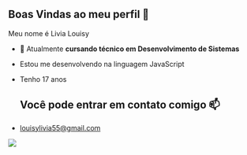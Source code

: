 ## Boas Vindas ao meu perfil 👋

Meu nome é Livia Louisy

- 🔭 Atualmente **cursando técnico em Desenvolvimento de Sistemas**
- Estou me desenvolvendo na linguagem JavaScript
- Tenho 17 anos

  ## Você pode entrar em contato comigo 📫
- louisylivia55@gmail.com

![](https://c.tenor.com/D5nQKXfnSP0AAAAd/tenor.gif)
